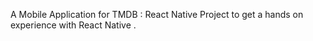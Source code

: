  A Mobile Application for TMDB : React Native Project to get a hands on experience with React Native . 
